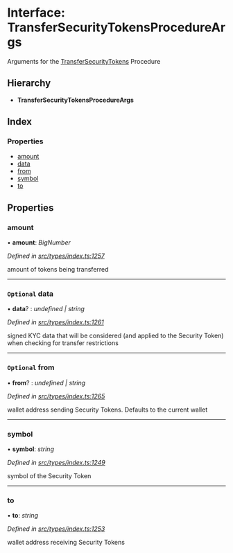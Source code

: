 # Interface: TransferSecurityTokensProcedureArgs

Arguments for the [TransferSecurityTokens](../enums/_types_index_.proceduretype.md#transfersecuritytokens) Procedure

## Hierarchy

- **TransferSecurityTokensProcedureArgs**

## Index

### Properties

- [amount](_types_index_.transfersecuritytokensprocedureargs.md#amount)
- [data](_types_index_.transfersecuritytokensprocedureargs.md#optional-data)
- [from](_types_index_.transfersecuritytokensprocedureargs.md#optional-from)
- [symbol](_types_index_.transfersecuritytokensprocedureargs.md#symbol)
- [to](_types_index_.transfersecuritytokensprocedureargs.md#to)

## Properties

### amount

• **amount**: _BigNumber_

_Defined in [src/types/index.ts:1257](https://github.com/PolymathNetwork/polymath-sdk/blob/c47ae7a/src/types/index.ts#L1257)_

amount of tokens being transferred

---

### `Optional` data

• **data**? : _undefined | string_

_Defined in [src/types/index.ts:1261](https://github.com/PolymathNetwork/polymath-sdk/blob/c47ae7a/src/types/index.ts#L1261)_

signed KYC data that will be considered (and applied to the Security Token) when checking for transfer restrictions

---

### `Optional` from

• **from**? : _undefined | string_

_Defined in [src/types/index.ts:1265](https://github.com/PolymathNetwork/polymath-sdk/blob/c47ae7a/src/types/index.ts#L1265)_

wallet address sending Security Tokens. Defaults to the current wallet

---

### symbol

• **symbol**: _string_

_Defined in [src/types/index.ts:1249](https://github.com/PolymathNetwork/polymath-sdk/blob/c47ae7a/src/types/index.ts#L1249)_

symbol of the Security Token

---

### to

• **to**: _string_

_Defined in [src/types/index.ts:1253](https://github.com/PolymathNetwork/polymath-sdk/blob/c47ae7a/src/types/index.ts#L1253)_

wallet address receiving Security Tokens
